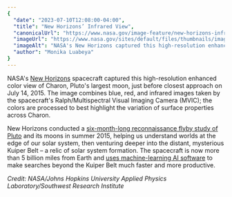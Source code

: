 ```yaml
---
{
  "date": "2023-07-10T12:08:00-04:00",
  "title": "New Horizons’ Infrared View",
  "canonicalUrl": "https://www.nasa.gov/image-feature/new-horizons-infrared-view",
  "imageUrl": "https://www.nasa.gov/sites/default/files/thumbnails/image/pia19968orig.jpg",
  "imageAlt": "NASA's New Horizons captured this high-resolution enhanced color view of Charon just before closest approach on July 14, 2015.",
  "author": "Monika Luabeya"
}
---
```


NASA's [New Horizons](https://www.nasa.gov/mission_pages/newhorizons/overview/index.html) spacecraft captured this high-resolution enhanced color view of Charon, Pluto's largest moon, just before closest approach on July 14, 2015. The image combines blue, red, and infrared images taken by the spacecraft's Ralph/Multispectral Visual Imaging Camera (MVIC); the colors are processed to best highlight the variation of surface properties across Charon.

New Horizons conducted a [six-month-long reconnaissance flyby study of Pluto](https://www.nasa.gov/feature/five-years-after-new-horizons-historic-flyby-here-are-10-cool-things-we-learned-about-plut-0) and its moons in summer 2015, helping us understand worlds at the edge of our solar system, then venturing deeper into the distant, mysterious Kuiper Belt – a relic of solar system formation. The spacecraft is now more than 5 billion miles from Earth and [uses machine-learning AI software](https://www.nasa.gov/feature/new-horizons-team-adds-ai-smarts-to-its-kuiper-belt-object-search) to make searches beyond the Kuiper Belt much faster and more productive.

_Credit: NASA/Johns Hopkins University Applied Physics Laboratory/Southwest Research Institute_
